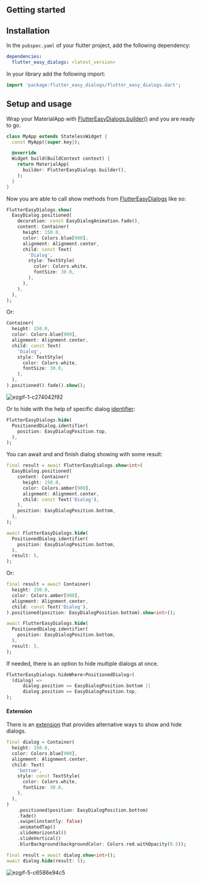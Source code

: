 ## Getting started
## Installation
In the `pubspec.yaml` of your flutter project, add the following dependency:

```yaml
dependencies:
  flutter_easy_dialogs: <latest_version>
```

In your library add the following import:

```dart
import 'package:flutter_easy_dialogs/flutter_easy_dialogs.dart';
```

## Setup and usage
 
Wrap your MaterialApp with [FlutterEasyDialogs.builder()](https://pub.dev/documentation/flutter_easy_dialogs/latest/flutter_easy_dialogs/FlutterEasyDialogs/builder-constant.html) and you are ready to go.

```dart
class MyApp extends StatelessWidget {
  const MyApp({super.key});

  @override
  Widget build(BuildContext context) {
    return MaterialApp(
      builder: FlutterEasyDialogs.builder(),
    );
  }
}
```

Now you are able to call show methods from [FlutterEasyDialogs](https://pub.dev/documentation/flutter_easy_dialogs/latest/flutter_easy_dialogs/FlutterEasyDialogs-class.html) like so:
```dart
FlutterEasyDialogs.show(
  EasyDialog.positioned(
    decoration: const EasyDialogAnimation.fade(),
    content: Container(
      height: 150.0,
      color: Colors.blue[900],
      alignment: Alignment.center,
      child: const Text(
        'Dialog',
        style: TextStyle(
          color: Colors.white,
          fontSize: 30.0,
        ),
      ),
    ),
  ),
);
```

Or:

```dart
Container(
  height: 150.0,
  color: Colors.blue[900],
  alignment: Alignment.center,
  child: const Text(
    'Dialog',
    style: TextStyle(
      color: Colors.white,
      fontSize: 30.0,
    ),
  ),
).positioned().fade().show();
```

![ezgif-1-c274042f92](https://github.com/feduke-nukem/flutter_easy_dialogs/assets/72284940/2d632324-cb62-40b2-a757-bd9e96b8af4e)

Or to hide with the help of specific dialog [identifier](https://pub.dev/documentation/flutter_easy_dialogs/latest/flutter_easy_dialogs/EasyDialogIdentifier-class.html):

```dart
FlutterEasyDialogs.hide(
  PositionedDialog.identifier(
    position: EasyDialogPosition.top,
  ),
);
```

You can await and and finish dialog showing with some result:

```dart
final result = await FlutterEasyDialogs.show<int>(
  EasyDialog.positioned(
    content: Container(
      height: 150.0,
      color: Colors.amber[900],
      alignment: Alignment.center,
      child: const Text('Dialog'),
    ),
    position: EasyDialogPosition.bottom,
  ),
);

await FlutterEasyDialogs.hide(
  PositionedDialog.identifier(
    position: EasyDialogPosition.bottom,
  ),
  result: 5,
);
```

Or:

```dart
final result = await Container(
  height: 150.0,
  color: Colors.amber[900],
  alignment: Alignment.center,
  child: const Text('Dialog'),
).positioned(position: EasyDialogPosition.bottom).show<int>();

await FlutterEasyDialogs.hide(
  PositionedDialog.identifier(
    position: EasyDialogPosition.bottom,
  ),
  result: 5,
);
```

If needed, there is an option to hide multiple dialogs at once.

```dart
FlutterEasyDialogs.hideWhere<PositionedDialog>(
  (dialog) =>
      dialog.position == EasyDialogPosition.bottom ||
      dialog.position == EasyDialogPosition.top,
);
```

#### Extension

There is an [extension](https://pub.dev/documentation/flutter_easy_dialogs/latest/flutter_easy_dialogs/EasyDialogsX.html) that provides alternative ways to show and hide dialogs.

```dart
final dialog = Container(
  height: 150.0,
  color: Colors.blue[900],
  alignment: Alignment.center,
  child: Text(
    'bottom',
    style: const TextStyle(
      color: Colors.white,
      fontSize: 30.0,
    ),
  ),
)
    .positioned(position: EasyDialogPosition.bottom)
    .fade()
    .swipe(instantly: false)
    .animatedTap()
    .slideHorizontal()
    .slideVertical()
    .blurBackground(backgroundColor: Colors.red.withOpacity(0.5));

final result = await dialog.show<int>();
await dialog.hide(result: 5);
```

![ezgif-5-c6586e94c5](https://github.com/feduke-nukem/flutter_easy_dialogs/assets/72284940/5969da40-0d3f-4cb0-8aa3-e166bbe11b6d)

